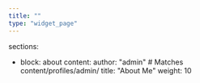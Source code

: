 ```yaml
---
title: ""
type: "widget_page"
---
```


sections:
  - block: about
    content:
      author: "admin"    # Matches content/profiles/admin/
      title: "About Me"
      weight: 10